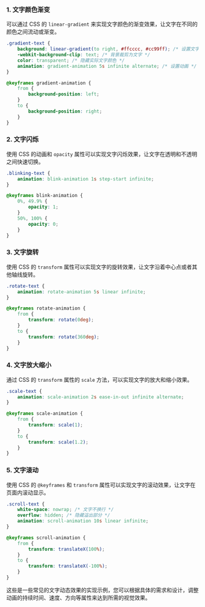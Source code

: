 
### 1. 文字颜色渐变
可以通过 CSS 的 `linear-gradient` 来实现文字颜色的渐变效果，让文字在不同的颜色之间流动或渐变。

```css
.gradient-text {
    background: linear-gradient(to right, #ffcccc, #cc99ff); /* 设置文字颜色渐变 */
    -webkit-background-clip: text; /* 背景裁剪为文字 */
    color: transparent; /* 隐藏实际文字颜色 */
    animation: gradient-animation 5s infinite alternate; /* 设置动画 */
}

@keyframes gradient-animation {
    from {
        background-position: left;
    }
    to {
        background-position: right;
    }
}
```

### 2. 文字闪烁
使用 CSS 的动画和 `opacity` 属性可以实现文字闪烁效果，让文字在透明和不透明之间快速切换。

```css
.blinking-text {
    animation: blink-animation 1s step-start infinite;
}

@keyframes blink-animation {
    0%, 49.9% {
        opacity: 1;
    }
    50%, 100% {
        opacity: 0;
    }
}
```

### 3. 文字旋转
使用 CSS 的 `transform` 属性可以实现文字的旋转效果，让文字沿着中心点或者其他轴线旋转。

```css
.rotate-text {
    animation: rotate-animation 5s linear infinite;
}

@keyframes rotate-animation {
    from {
        transform: rotate(0deg);
    }
    to {
        transform: rotate(360deg);
    }
}
```

### 4. 文字放大缩小
通过 CSS 的 `transform` 属性的 `scale` 方法，可以实现文字的放大和缩小效果。

```css
.scale-text {
    animation: scale-animation 2s ease-in-out infinite alternate;
}

@keyframes scale-animation {
    from {
        transform: scale(1);
    }
    to {
        transform: scale(1.2);
    }
}
```

### 5. 文字滚动
使用 CSS 的 `@keyframes` 和 `transform` 属性可以实现文字的滚动效果，让文字在页面内滚动显示。

```css
.scroll-text {
    white-space: nowrap; /* 文字不换行 */
    overflow: hidden; /* 隐藏溢出部分 */
    animation: scroll-animation 10s linear infinite;
}

@keyframes scroll-animation {
    from {
        transform: translateX(100%);
    }
    to {
        transform: translateX(-100%);
    }
}
```

这些是一些常见的文字动态效果的实现示例，您可以根据具体的需求和设计，调整动画的持续时间、速度、方向等属性来达到所需的视觉效果。
<!--stackedit_data:
eyJoaXN0b3J5IjpbMTc5NDcyNDYzMV19
-->